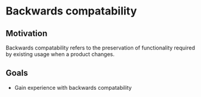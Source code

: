 # Backwards compatability

## Motivation

Backwards compatability refers to the preservation of functionality required by existing usage when a product changes.

## Goals

* Gain experience with backwards compatability
